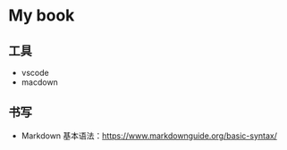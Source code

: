 # My book

## 工具

- vscode
- macdown

## 书写

- Markdown 基本语法：<https://www.markdownguide.org/basic-syntax/>
